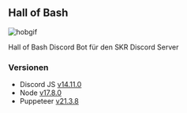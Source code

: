 ## Hall of Bash

![hobgif](https://github.com/regenmantel/Hall-of-Bash/assets/20355730/546e11e6-f105-4c1f-9dad-ff2d8371ac8c)

Hall of Bash Discord Bot für den SKR Discord Server

### Versionen
- Discord JS [v14.11.0](https://discord.js.org)
- Node [v17.8.0](https://nodejs.org/de)
- Puppeteer [v21.3.8](https://github.com/puppeteer/puppeteer/releases/tag/puppeteer-v21.3.8)
